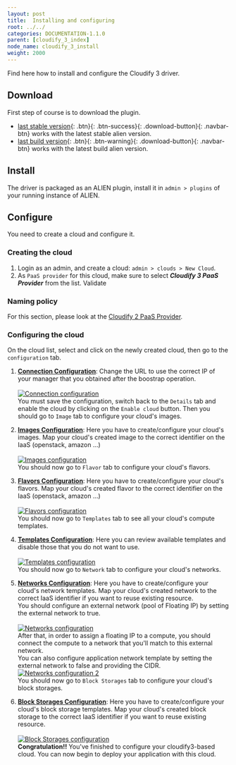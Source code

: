 ```yaml
---
layout: post
title:  Installing and configuring
root: ../../
categories: DOCUMENTATION-1.1.0
parent: [cloudify_3_index]
node_name: cloudify_3_install
weight: 2000
---
```


Find here how to install and configure the Cloudify 3 driver.

## Download ##
First step of course is to download the plugin.

* [last stable version](https://fastconnect.org/maven/service/local/artifact/maven/redirect?r=opensource&g=alien4cloud&a=alien4cloud-cloudify3-provider&v=LATEST&p=zip){: .btn}{: .btn-success}{: .download-button}{: .navbar-btn} works with the latest stable alien version.
* [last build version](https://fastconnect.org/maven/service/local/artifact/maven/redirect?r=opensource-snapshot&g=alien4cloud&a=alien4cloud-cloudify3-provider&v=LATEST&p=zip){: .btn}{: .btn-warning}{: .download-button}{: .navbar-btn} works with the latest build alien version.

## Install ##
The driver is packaged as an ALIEN plugin, install it in `admin > plugins` of your running instance of ALIEN.

## Configure ##
You need to create a cloud and configure it.

### Creating the cloud ###
1. Login as an admin, and create a cloud: `admin > clouds > New Cloud`.
2. As `PaaS provider` for this cloud, make sure to select ***Cloudify 3 PaaS Provider*** from the list. Validate

### Naming policy ###

For this section, please look at the [Cloudify 2 PaaS Provider](#/documentation/1.1.0/cloudify2_driver/install_config.html "Naming policy").

### Configuring the cloud ###
On the cloud list, select and click on the newly created cloud, then go to the `configuration` tab.

1. **<u>Connection Configuration</u>**: Change the URL to use the correct IP of your manager that you obtained after the boostrap operation.<br><br>
[![Connection configuration][config_cloud_cloudifyConUrl]][config_cloud_cloudifyConUrl]<br>
You must save the configuration, switch back to the `Details` tab and enable the cloud by clicking on the `Enable cloud` button. Then you should go to `Image` tab to configure your cloud's images.

2. **<u>Images Configuration</u>**: Here you have to create/configure your cloud's images. Map your cloud's created image to the correct identifier on the IaaS (openstack, amazon ...)<br><br>
[![Images configuration][config_cloud_cloudifyImage]][config_cloud_cloudifyImage]<br>
You should now go to `Flavor` tab to configure your cloud's flavors.

3. **<u>Flavors Configuration</u>**: Here you have to create/configure your cloud's flavors. Map your cloud's created flavor to the correct identifier on the IaaS (openstack, amazon ...)<br><br>
[![Flavors configuration][config_cloud_cloudifyFlavor]][config_cloud_cloudifyFlavor]<br>
You should now go to `Templates` tab to see all your cloud's compute templates.

4. **<u>Templates Configuration</u>**: Here you can review available templates and disable those that you do not want to use.<br><br>
[![Templates configuration][config_cloud_cloudifyTemplate]][config_cloud_cloudifyTemplate]<br>
You should now go to `Network` tab to configure your cloud's networks.

5. **<u>Networks Configuration</u>**: Here you have to create/configure your cloud's network templates. Map your cloud's created network to the correct IaaS identifier if you want to reuse existing resource.<br>
You should configure an external network (pool of Floating IP) by setting the external network to true.<br><br>
[![Networks configuration][config_cloud_cloudifyNetwork]][config_cloud_cloudifyNetwork]<br>
After that, in order to assign a floating IP to a compute, you should connect the compute to a network that you'll match to this external network.<br>
You can also configure application network template by setting the external network to false and providing the CIDR.<br>
[![Networks configuration 2][config_cloud_cloudifyNetwork2]][config_cloud_cloudifyNetwork2]<br>
You should now go to `Block Storages` tab to configure your cloud's block storages.

6. **<u>Block Storages Configuration</u>**: Here you have to create/configure your cloud's block storage templates. Map your cloud's created block storage to the correct IaaS identifier if you want to reuse existing resource.<br><br>
[![Block Storages configuration][config_cloud_cloudifyBlockStorage]][config_cloud_cloudifyBlockStorage]<br>
**Congratulation!!** You've finished to configure your cloudify3-based cloud. You can now begin to deploy your application with this cloud.

[config_cloud_cloudifyConUrl]: ../../images/cloudify3_driver/config_cloud_cloudifyConUrl.png  "Connection configuration"

[config_cloud_cloudifyImage]: ../../images/cloudify3_driver/config_cloud_cloudifyImage.png  "Images"

[config_cloud_cloudifyFlavor]: ../../images/cloudify3_driver/config_cloud_cloudifyFlavor.png  "Flavors"

[config_cloud_cloudifyTemplate]: ../../images/cloudify3_driver/config_cloud_cloudifyTemplate.png  "Templates"

[config_cloud_cloudifyNetwork]: ../../images/cloudify3_driver/config_cloud_cloudifyNetwork.png  "Networks"

[config_cloud_cloudifyNetwork2]: ../../images/cloudify3_driver/config_cloud_cloudifyNetwork2.png  "Networks 2"

[config_cloud_cloudifyBlockStorage]: ../../images/cloudify3_driver/config_cloud_cloudifyBlockStorage.png  "Block Storages"
